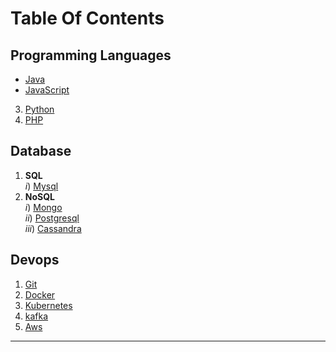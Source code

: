 # Table Of Contents  

## Programming Languages
   - [Java](https://srimuthurajesh.github.io/Tech-Notes/Java)  
   - [JavaScript](https://srimuthurajesh.github.io/Tech-Notes/Java%20script)  
   3) [Python](https://srimuthurajesh.github.io/Tech-Notes/Python)  
   4) [PHP](https://srimuthurajesh.github.io/Tech-Notes/PHP)  

## Database
   1) **SQL**  
      *i*) [Mysql](https://srimuthurajesh.github.io/Tech-Notes/SQL/mysql.html)  
   2) **NoSQL**  
      *i*) [Mongo](https://srimuthurajesh.github.io/Tech-Notes/NoSql/Mongo.html)  
      *ii*) [Postgresql](https://srimuthurajesh.github.io/Tech-Notes/NoSql/Mongo.html)  
      *iii*) [Cassandra](https://srimuthurajesh.github.io/Tech-Notes/NoSql/Cassandra.html)  

## Devops    
   1) [Git](https://srimuthurajesh.github.io/Tech-Notes/Devops/git.html)
   2) [Docker](https://srimuthurajesh.github.io/Tech-Notes/Devops/docker.html)
   3) [Kubernetes](https://srimuthurajesh.github.io/Tech-Notes/Devops/kubernetes.html)
   4) [kafka](https://srimuthurajesh.github.io/Tech-Notes/Devops/kafka.html)
   5) [Aws](https://srimuthurajesh.github.io/Tech-Notes/Devops/AWS.html)


----
